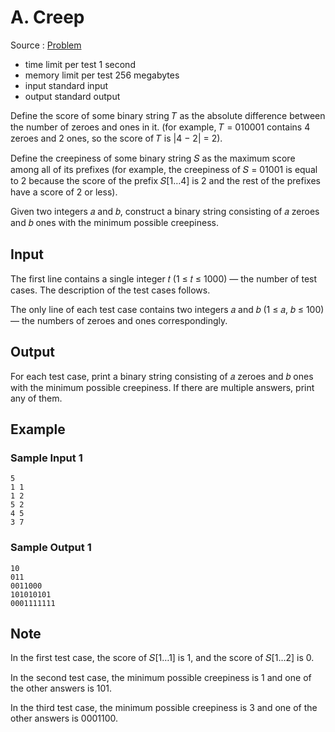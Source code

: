 # A. Creep

Source : [Problem](https://codeforces.com/problemset/problem/1694/A)

- time limit per test 1 second
- memory limit per test 256 megabytes
- input standard input
- output standard output

Define the score of some binary string 𝑇 as the absolute difference between the number of zeroes and ones in it. (for example, 𝑇 = 010001 contains 4 zeroes and 2 ones, so the score of 𝑇 is |4 − 2| = 2).

Define the creepiness of some binary string 𝑆 as the maximum score among all of its prefixes (for example, the creepiness of 𝑆 = 01001 is equal to 2 because the score of the prefix 𝑆[1…4] is 2 and the rest of the prefixes have a score of 2 or less).

Given two integers 𝑎 and 𝑏, construct a binary string consisting of 𝑎 zeroes and 𝑏 ones with the minimum possible creepiness.

## Input

The first line contains a single integer 𝑡 (1 ≤ 𝑡 ≤ 1000) — the number of test cases. The description of the test cases follows.

The only line of each test case contains two integers 𝑎 and 𝑏 (1 ≤ 𝑎, 𝑏 ≤ 100) — the numbers of zeroes and ones correspondingly.

## Output

For each test case, print a binary string consisting of 𝑎 zeroes and 𝑏 ones with the minimum possible creepiness. If there are multiple answers, print any of them.

## Example

### Sample Input 1

    5
    1 1
    1 2
    5 2
    4 5
    3 7

### Sample Output 1

    10
    011
    0011000
    101010101
    0001111111

## Note

In the first test case, the score of 𝑆[1…1] is 1, and the score of 𝑆[1…2] is 0.

In the second test case, the minimum possible creepiness is 1 and one of the other answers is 101.

In the third test case, the minimum possible creepiness is 3 and one of the other answers is 0001100.
